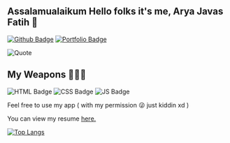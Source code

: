 ## Assalamualaikum Hello folks it's me, Arya Javas Fatih 👋

[![Github Badge](https://img.shields.io/badge/-aryajf-grey?style=flat&logo=github&logoColor=white&link=https://github.com/aryajf/)](https://www.github.com/aryajf/)
[![Portfolio Badge](https://img.shields.io/badge/portfolio-web-blue?style=flat&link=https://javas.digitalinteraktif.com/)](https://javas.digitalinteraktif.com/)

![Quote](https://camo.githubusercontent.com/4f89632167b7a39fb7f92d4f634da0ce577b0a5c5ceee4578c71d12fc4417c77/68747470733a2f2f6769746875622d726561646d652d71756f7465732e6865726f6b756170702e636f6d2f71756f74653f7468656d653d6461726b)

## My Weapons 🔫🦾💥
![HTML Badge](https://img.shields.io/badge/HTML5-E34F26?style=for-the-badge&logo=html5&logoColor=white])
![CSS Badge](https://img.shields.io/badge/CSS3-1572B6?style=for-the-badge&logo=css3&logoColor=white])
![JS Badge](https://img.shields.io/badge/JavaScript-323330?style=for-the-badge&logo=javascript&logoColor=F7DF1E])

<p align='left'>Feel free to use my app ( with my permission 😜 just kiddin xd )
<p align='left'> You can view my resume <a href='https://javas.digitalinteraktif.com/pdfdownload ' target=_blank><u>here</u>.</a></p>

[![Top Langs](https://github-readme-stats.vercel.app/api/top-langs/?username=aryajf&layout=compact)](https://github.com/aryajf/github-readme-stats)

